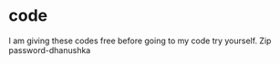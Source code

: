 # code
 I am giving these codes free
 before going to my code try yourself.
 Zip password-dhanushka
